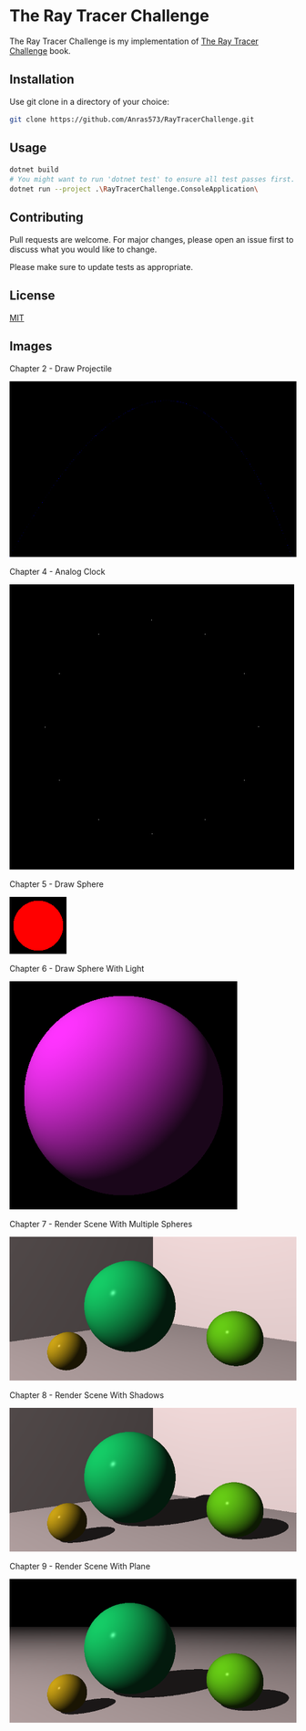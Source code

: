 # The Ray Tracer Challenge

The Ray Tracer Challenge is my implementation of [The Ray Tracer Challenge](https://pragprog.com/titles/jbtracer/the-ray-tracer-challenge/) book.

## Installation

Use git clone in a directory of your choice:

```bash
git clone https://github.com/Anras573/RayTracerChallenge.git
```

## Usage

```bash
dotnet build
# You might want to run 'dotnet test' to ensure all test passes first.
dotnet run --project .\RayTracerChallenge.ConsoleApplication\
```

## Contributing
Pull requests are welcome. For major changes, please open an issue first to discuss what you would like to change.

Please make sure to update tests as appropriate.

## License
[MIT](https://choosealicense.com/licenses/mit/)

## Images
Chapter 2 - Draw Projectile

![Chapter 2 - Draw Projectile](Images/Chapter%202%20-%20Draw%20Projectile.png)

Chapter 4 - Analog Clock

![Chapter 4 - Analog Clock](Images/Chapter%204%20-%20Analog%20Clock.png)

Chapter 5 - Draw Sphere

![Chapter 5 - Draw Sphere](Images/Chapter%205%20-%20Draw%20Sphere.png)

Chapter 6 - Draw Sphere With Light

![Chapter 6 - Draw Sphere With Light](Images/Chapter%206%20-%20Draw%20Sphere%20With%20Lights.png)

Chapter 7 - Render Scene With Multiple Spheres

![Chapter 7 - Render Scene With Multiple Spheres](Images/Chapter%207%20-%20Render%20Scene%20With%20Multiple%20Spheres.png)

Chapter 8 - Render Scene With Shadows

![Chapter 8 - Render Scene With Shadows](Images/Chapter%208%20-%20Render%20Scene%20With%20Shadows.png)

Chapter 9 - Render Scene With Plane

![Chapter 9 - Render Scene With Plane](Images/Chapter%209%20-%20Scene%20With%20Plane.png)
